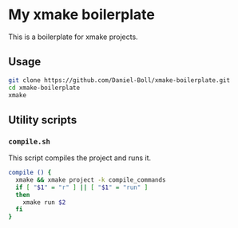 # My xmake boilerplate

This is a boilerplate for xmake projects.

## Usage

```bash
git clone https://github.com/Daniel-Boll/xmake-boilerplate.git
cd xmake-boilerplate
xmake
```

## Utility scripts

### `compile.sh`

This script compiles the project and runs it.

```bash
compile () {
  xmake && xmake project -k compile_commands
  if [ "$1" = "r" ] || [ "$1" = "run" ]
  then
    xmake run $2
  fi
}
```
